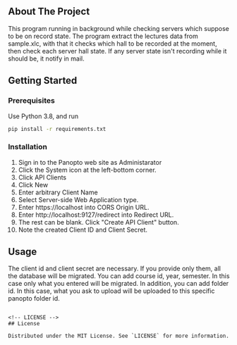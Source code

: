 <!-- ABOUT THE PROJECT -->
## About The Project
This program running in background while checking servers which suppose to be on record state.
The program extract the lectures data from sample.xlc, with that it checks which hall to be recorded at the moment,
then check each server hall state.
If any server state isn't recording while it should be, it notify in mail.

<!-- GETTING STARTED -->
## Getting Started


### Prerequisites

Use Python 3.8, and run
```sh
pip install -r requirements.txt

```

### Installation

1. Sign in to the Panopto web site as Administarator
2. Click the System icon at the left-bottom corner.
3. Click API Clients
4. Click New
5. Enter arbitrary Client Name
6. Select Server-side Web Application type.
7. Enter https://localhost into CORS Origin URL.
8. Enter http://localhost:9127/redirect into Redirect URL.
9. The rest can be blank. Click "Create API Client" button.
10. Note the created Client ID and Client Secret.



<!-- USAGE EXAMPLES -->
## Usage
The client id and client secret are necessary. If you provide only them, all the database will be migrated.
You can add course id, year, semester. In this case only what you entered will be migrated.
In addition, you can add folder id. In this case, what you ask to upload will be uploaded to this specific panopto folder id.

```

<!-- LICENSE -->
## License

Distributed under the MIT License. See `LICENSE` for more information.


